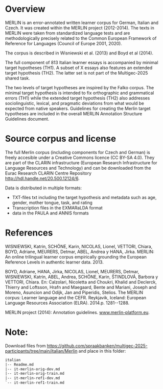 # Overview

MERLIN is an error-annotated written learner corpus for German, Italian and Czech. It was created within the MERLIN project (2012-2014). The texts in MERLIN were taken from standardized language tests and are methodologically precisely related to the Common European Framework of Reference for Languages (Council of Europe 2001, 2020).

The corpus is described in Wisniewski et al. (2013) and Boyd et al (2014).

The full component of 813 Italian learner essays is accompanied by minimal target hypotheses (TH1). A subset of X essays also features an extended target hypothesis (TH2). The latter set is not part of the Multigec-2025 shared task.

The two levels of target hypotheses are inspired by the Falko corpus. The minimal target hypothesis is intended to fix orthographic and grammatical errors (TH1) while the extended target hypothesis (TH2) also addresses sociolinguistic, lexical, and pragmatic deviations from what would be expected from native speakers. Guidelines for creating the Merlin target hypotheses are included in the overall MERLIN Annotation Structure Guidelines document.

# Source corpus and license

The full Merlin corpus (including components for Czech and German) is freely accesible under a Creative Commons licence (CC BY-SA 4.0). They are part of the CLARIN infrastructure (European Research Infrastructure for Language Resources and Technology) and can be downloaded from the Eurac Research CLARIN Centre Repository http://hdl.handle.net/20.500.12124/6.

Data is distributed in multiple formats:

- TXT-files txt including the target hypothesis and metadata such as age, gender, mother tongue, task, and rating
- Transcription files in the EXMARaLDA format
- data in the PAULA and ANNIS formats

# References

WISNIEWSKI, Katrin, SCHÖNE, Karin, NICOLAS, Lionel, VETTORI, Chiara, BOYD, Adriane, MEURERS, Detmar, ABEL, Andrea y HANA, Jirka. MERLIN: An online trilingual learner corpus empirically grounding the European Reference Levels in authentic learner data. 2013.

BOYD, Adriane, HANA, Jirka, NICOLAS, Lionel, MEURERS, Detmar, WISNIEWSKI, Katrin, ABEL, Andrea, SCHÖNE, Karin, ŠTINDLOVÁ, Barbora y VETTORI, Chiara. En: Calzolari, Nicoletta and Choukri, Khalid and Declerck, Thierry and Loftsson, Hrafn and Maegaard, Bente and Mariani, Joseph and Moreno, Asuncion and Odijk, Jan and Piperidis, Stelios. The MERLIN corpus: Learner language and the CEFR. Reykjavik, Iceland: European Language Resources Association (ELRA). 2014.p. 1281--1288.

MERLIN project (2014): Annotation guidelines. www.merlin-platform.eu.

# Note:

Download files from https://github.com/spraakbanken/multigec-2025-participants/tree/main/italian/Merlin and place in this folder:

```txt
italian
|-- Readme.md
|-- it-merlin-orig-dev.md
|-- it-merlin-orig-train.md
|-- it-merlin-ref1-dev.md
`-- it-merlin-ref1-train.md
```
